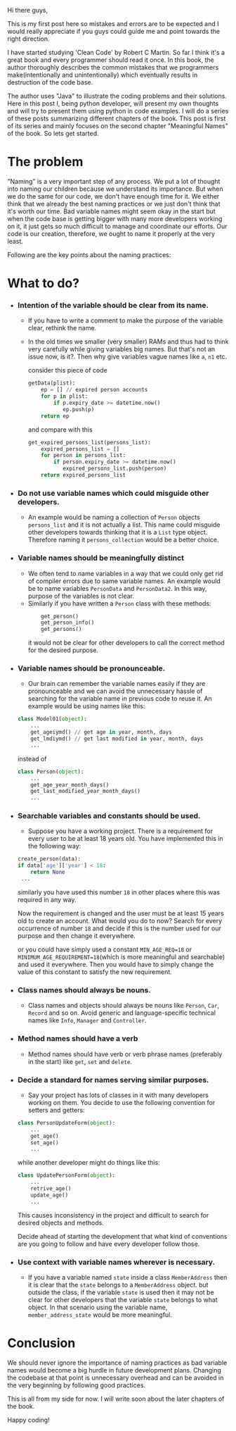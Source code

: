 Hi there guys,

This is my first post here so mistakes and errors are to be expected and I would really appreciate if you guys could guide me and point towards the right direction.

I have started studying 'Clean Code' by Robert C Martin. So far I think it's a great book and every programmer should read it once. In this book, the author thoroughly describes the common mistakes that we programmers make(intentionally and unintentionally) which eventually results in destruction of the code base.

The author uses "Java" to illustrate the coding problems and their solutions. Here in this post I, being python developer, will present my own thoughts and will try to present them using python in code examples. I will do a series of these posts summarizing different chapters of the book. This post is first of its series and mainly focuses on the second chapter "Meaningful Names" of the book. So lets get started.

# The problem
"Naming" is a very important step of any process. We put a lot of thought into naming our children because we understand its importance. But when we do the same for our code, we don't have enough time for it. We either think that we already the best naming practices or we just don't think that it's worth our time. Bad variable names might seem okay in the start but when the code base is getting bigger with many more developers working on it, it just gets so much difficult to manage and coordinate our efforts. Our code is our creation, therefore, we ought to name it properly at the very least.

Following are the key points about the naming practices:

# What to do?

- ### Intention of the variable should be clear from its name.
  * If you have to write a comment to make the purpose of the variable clear, rethink the name.
  * In the old times we smaller (very smaller) RAMs and thus had to think very carefully while giving variables big names. But that's not an issue now, is it?. Then why give variables vague names like `a`, `n1` etc.

    consider this piece of code
    ```python
    getData(plist):
        ep = [] // expired person accounts
        for p in plist:
            if p.expiry_date >= datetime.now()
               ep.push(p)
        return ep
    ```
    and compare with this
    ```python
    get_expired_persons_list(persons_list):
        expired_persons_list = []
        for person in persons_list:
            if person.expiry_date >= datetime.now()
               expired_persons_list.push(person)
        return expired_persons_list
    ```
- ### Do not use variable names which could misguide other developers.
  * An example would be naming a collection of `Person` objects `persons_list` and it is not actually a list. This name could misguide other developers towards thinking that it is a `List` type object. Therefore naming it `persons_collection` would be a better choice.

- ### Variable names should be meaningfully distinct
  * We often tend to name variables in a way that we could only get rid of compiler errors due to same variable names. An example would be to name variables `PersonData` and `PersonData2`. In this way, purpose of the variables is not clear.
  * Similarly if you have written a `Person` class with these methods:
    ```python
        get_person()
        get_person_info()
        get_persons()
    ```
    it would not be clear for other developers to call the correct method for the desired purpose.
- ### Variable names should be pronounceable.
   * Our brain can remember the variable names easily if they are pronounceable and we can avoid the unnecessary hassle of searching for the variable name in previous code to reuse it.
   An example would be using names like this:
   ```python
   class Model01(object):
       ...
       get_ageiymd() // get age in year, month, days
       get_lmdiymd() // get last modified in year, month, days
       ...
   ```
   instead of
   ```python
   class Person(object):
       ...
       get_age_year_month_days()
       get_last_modified_year_month_days()
       ...
   ```

- ### Searchable variables and constants should be used.
   * Suppose you have a working project. There is a requirement for every user to be at least 18 years old. You have implemented this in the following way:
   ```python
   create_person(data):
   if data['age']['year'] < 18:
       return None
    ...
   ```
   similarly you have used this number `18` in other places where this was required in any way.

   Now the requirement is changed and the user must be at least 15 years old to create an account. What would you do to now? Search for every occurrence of number `18` and decide if this is the number used for our purpose and then change it everywhere.

   or you could have simply used a constant `MIN_AGE_REQ=18` or `MINIMUM_AGE_REQUIREMENT=18`(which is more meaningful and searchable) and used it everywhere. Then you would have to simply change the value of this constant to satisfy the new requirement.

- ### Class names should always be nouns.
   * Class names and objects should always be nouns like `Person`, `Car`, `Record` and so on. Avoid generic and language-specific technical names like `Info`, `Manager` and `Controller`.

- ### Method names should have a verb
  * Method names should have verb or verb phrase names (preferably in the start) like `get`, `set` and `delete`.

- ### Decide a standard for names serving similar purposes.
  * Say your project has lots of classes in it with many developers working on them. You decide to use the following convention for setters and getters:
  ```python
  class PersonUpdateForm(object):
      ...
      get_age()
      set_age()
      ...
  ```

  while another developer might do things like this:
  ```python
  class UpdatePersonForm(object):
      ...
      retrive_age()
      update_age()
      ...
  ```
  This causes inconsistency in the project and difficult to search for desired objects and methods.

  Decide ahead of starting the development that what kind of conventions are you going to follow and have every developer follow those.

- ### Use context with variable names wherever is necessary.
  * If you have a variable named `state` inside a class `MemberAddress` then it is clear that the `state` belongs to a `MemberAddress` object. but outside the class, if the variable `state` is used then it may not be clear for other developers that the variable `state` belongs to what object. In that scenario using the variable name, `member_address_state` would be more meaningful.

# Conclusion
We should never ignore the importance of naming practices as bad variable names would become a big hurdle in future development plans. Changing the codebase at that point is unnecessary overhead and can be avoided in the very beginning by following good practices.

This is all from my side for now. I will write soon about the later chapters of the book.

Happy coding!
